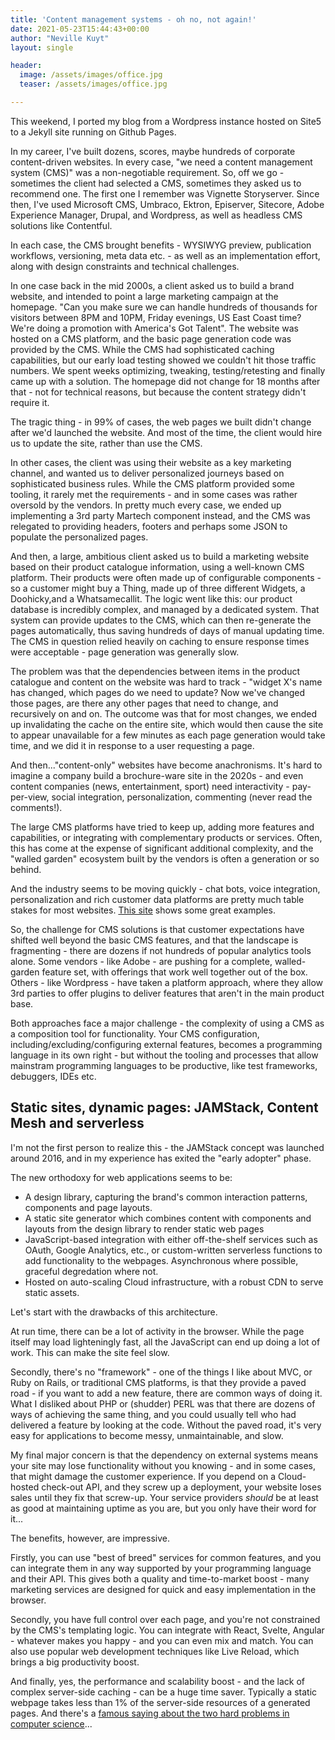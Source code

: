 ```yaml
---
title: 'Content management systems - oh no, not again!'
date: 2021-05-23T15:44:43+00:00
author: "Neville Kuyt"
layout: single

header:
  image: /assets/images/office.jpg
  teaser: /assets/images/office.jpg

---
```

This weekend, I ported my blog from a Wordpress instance hosted on Site5 to a Jekyll site running on Github Pages.

In my career, I've built dozens, scores, maybe hundreds of corporate content-driven websites. In every case, "we need a content management system (CMS)" was a non-negotiable requirement. So, off we go - sometimes the client had selected a CMS, sometimes they asked us to recommend one. The first one I remember was Vignette Storyserver. Since then, I've used Microsoft CMS, Umbraco, Ektron, Episerver, Sitecore, Adobe Experience Manager, Drupal, and Wordpress, as well as headless CMS solutions like Contentful.

In each case, the CMS brought benefits - WYSIWYG preview, publication workflows, versioning, meta data etc. - as well as an implementation effort, along with design constraints and technical challenges.

In one case back in the mid 2000s, a client asked us to build a brand website, and intended to point a large marketing campaign at the homepage. "Can you make sure we can handle hundreds of thousands for visitors between 8PM and 10PM, Friday evenings, US East Coast time? We're doing a promotion with America's Got Talent". The website was hosted on a CMS platform, and the basic page generation code was provided by the CMS. While the CMS had sophisticated caching capabilities, but our early load testing showed we couldn't hit those traffic numbers. We spent weeks optimizing, tweaking, testing/retesting and finally came up with a solution. The homepage did not change for 18 months after that - not for technical reasons, but because the content strategy didn't require it.

The tragic thing - in 99% of cases, the web pages we built didn't change after we'd launched the website. And most of the time, the client would hire us to update the site, rather than use the CMS.

In other cases, the client was using their website as a key marketing channel, and wanted us to deliver personalized journeys based on sophisticated business rules. While the CMS platform provided some tooling, it rarely met the requirements - and in some cases was rather oversold by the vendors. In pretty much every case, we ended up implementing a 3rd party Martech component instead, and the CMS was relegated to providing headers, footers and perhaps some JSON to populate the personalized pages.

And then, a large, ambitious client asked us to build a marketing website based on their product catalogue information, using a well-known CMS platform. Their products were often made up of configurable components - so a customer might buy a Thing, made up of three different Widgets, a Doohicky,and a Whatsamecallit. The logic went like this: our product database is incredibly complex, and managed by a dedicated system. That system can provide updates to the CMS, which can then re-generate the pages automatically, thus saving hundreds of days of manual updating time. The CMS in question relied heavily on caching to ensure response times were acceptable - page generation was generally slow.

The problem was that the dependencies between items in the product catalogue and content on the website was hard to track - "widget X's name has changed, which pages do we need to update? Now we've changed those pages, are there any other pages that need to change, and recursively on and on. The outcome was that for most changes, we ended up invalidating the cache on the entire site, which would then cause the site to appear unavailable for a few minutes as each page generation would take time, and we did it in response to a user requesting a page.

And then..."content-only" websites have become anachronisms. It's hard to imagine a company build a brochure-ware site in the 2020s - and even content companies (news, entertainment, sport) need interactivity - pay-per-view, social integration, personalization, commenting (never read the comments!).

The large CMS platforms have tried to keep up, adding more features and capabilities, or integrating with complementary products or services. Often, this has come at the expense of significant additional complexity, and the "walled garden" ecosystem built by the vendors is often a generation or so behind.

And the industry seems to be moving quickly - chat bots, voice integration, personalization and rich customer data platforms are pretty much table stakes for most websites. [This site](https://buildyourdxp.com/) shows some great examples.

So, the challenge for CMS solutions is that customer expectations have shifted well beyond the basic CMS features, and that the landscape is fragmenting - there are dozens if not hundreds of popular analytics tools alone. Some vendors - like Adobe - are pushing for a complete, walled-garden feature set, with offerings that work well together out of the box. Others - like Wordpress - have taken a platform approach, where they allow 3rd parties to offer plugins to deliver features that aren't in the main product base.

Both approaches face a major challenge - the complexity of using a CMS as a composition tool for functionality. Your CMS configuration, including/excluding/configuring external features, becomes a programming language in its own right - but without the tooling and processes that allow mainstram programming languages to be productive, like test frameworks, debuggers, IDEs etc. 

## Static sites, dynamic pages: JAMStack, Content Mesh and serverless ##

I'm not the first person to realize this - the JAMStack concept was launched around 2016, and in my experience has exited the "early adopter" phase.

The new orthodoxy for web applications seems to be:
  
  - A design library, capturing the brand's common interaction patterns, components and page layouts.
  - A static site generator which combines content with components and layouts from the design library to render static web pages
  - JavaScript-based integration with either off-the-shelf services such as OAuth, Google Analytics, etc., or custom-written serverless functions to add functionality to the webpages. Asynchronous where possible, graceful degredation where not.
  - Hosted on auto-scaling Cloud infrastructure, with a robust CDN to serve static assets.
  
Let's start with the drawbacks of this architecture.

At run time, there can be a lot of activity in the browser. While the page itself may load lighteningly fast, all the JavaScript can end up doing a lot of work. This can make the site feel slow.

Secondly, there's no "framework" - one of the things I like about MVC, or Ruby on Rails, or traditional CMS platforms, is that they provide a paved road - if you want to add a new feature, there are common ways of doing it. What I disliked about PHP or (shudder) PERL was that there are dozens of ways of achieving the same thing, and you could usually tell who had delivered a feature by looking at the code.
Without the paved road, it's very easy for applications to become messy, unmaintainable, and slow.

My final major concern is that the dependency on external systems means your site may lose functionality without you knowing - and in some cases, that might damage the customer experience. If you depend on a Cloud-hosted check-out API, and they screw up a deployment, your website loses sales until they fix that screw-up. Your service providers _should_ be at least as good at maintaining uptime as you are, but you only have their word for it...

The benefits, however, are impressive. 

Firstly, you can use "best of breed" services for common features, and you can integrate them in any way supported by your programming language and their API. This gives both a quality and time-to-market boost - many marketing services are designed for quick and easy implementation in the browser.

Secondly, you have full control over each page, and you're not constrained by the CMS's templating logic. You can integrate with React, Svelte, Angular - whatever makes you happy - and you can even mix and match. You can also use popular web development techniques like Live Reload, which brings a big productivity boost.

And finally, yes, the performance and scalability boost - and the lack of complex server-side caching - can be a huge time saver. Typically a static webpage takes less than 1% of the server-side resources of a generated pages. And there's a [famous saying about the two hard problems in computer science](https://www.martinfowler.com/bliki/TwoHardThings.html)...



